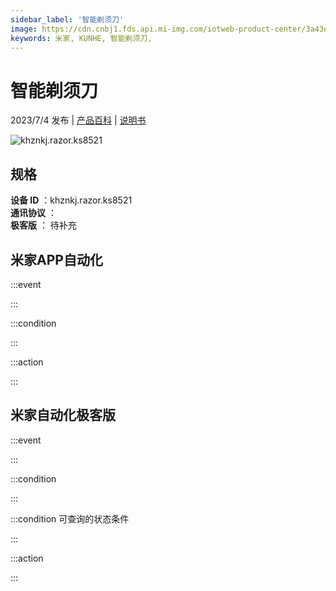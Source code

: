 ```yaml
---
sidebar_label: '智能剃须刀'
image: https://cdn.cnbj1.fds.api.mi-img.com/iotweb-product-center/3a43e47390944aa5d821f27b010d9cbf_1687317413326.png?GalaxyAccessKeyId=AKVGLQWBOVIRQ3XLEW&Expires=9223372036854775807&Signature=nR2IsiNf5cl6ET8HiU8NMv0tCtI=
keywords: 米家, KUNHE, 智能剃须刀, 
---
```

# 智能剃须刀

2023/7/4 发布 | [产品百科](https://home.mi.com/webapp/content/baike/product/index.html?model=khznkj.razor.ks8521/) | [说明书](https://home.mi.com/views/introduction.html?model=khznkj.razor.ks8521&region=cn)

![khznkj.razor.ks8521](https://cdn.cnbj1.fds.api.mi-img.com/iotweb-product-center/3a43e47390944aa5d821f27b010d9cbf_1687317413326.png?GalaxyAccessKeyId=AKVGLQWBOVIRQ3XLEW&Expires=9223372036854775807&Signature=nR2IsiNf5cl6ET8HiU8NMv0tCtI=)

## 规格  
> 
**设备 ID** ：khznkj.razor.ks8521  
**通讯协议** ：  
**极客版**  ： 待补充 


## 米家APP自动化  

:::event  

:::

:::condition  

:::

:::action   

:::

## 米家自动化极客版  

:::event  

:::

:::condition  

:::

:::condition 可查询的状态条件  

:::

:::action  

:::

        
